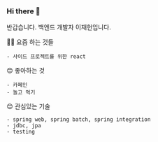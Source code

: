 ### Hi there 👋

반갑습니다. 백엔드 개발자 이재헌입니다.

👨‍💻 요즘 하는 것들    
```
- 사이드 프로젝트를 위한 react
```

😊 좋아하는 것
```
- 카페인
- 놀고 먹기
```
  
😊 관심있는 기술
```
- spring web, spring batch, spring integration
- jdbc, jpa
- testing
```
